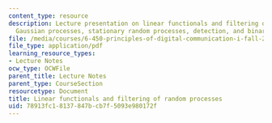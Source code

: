 ```yaml
---
content_type: resource
description: Lecture presentation on linear functionals and filtering of random processes,
  Gaussian processes, stationary random processes, detection, and binary detection.
file: /media/courses/6-450-principles-of-digital-communication-i-fall-2009/78913fc18137847bcb7f5093e980172f_MIT6_450F09_slide15.pdf
file_type: application/pdf
learning_resource_types:
- Lecture Notes
ocw_type: OCWFile
parent_title: Lecture Notes
parent_type: CourseSection
resourcetype: Document
title: Linear functionals and filtering of random processes
uid: 78913fc1-8137-847b-cb7f-5093e980172f
---
```

